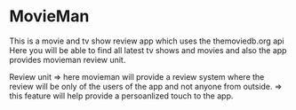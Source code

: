 # MovieMan

This is a movie and tv show review app which uses the themoviedb.org api 
Here you will be able to find all latest tv shows and movies and also the app provides movieman review unit.

Review unit
=> here movieman will provide a review system where the review will be only of the users of the app and not anyone from outside.
=> this feature will help provide a persoanlized touch to the app.

